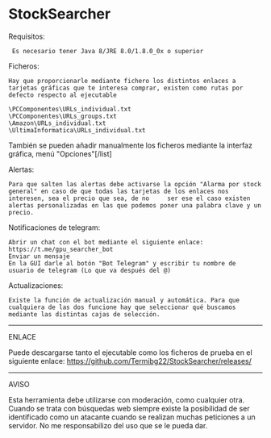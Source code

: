 # StockSearcher

Requisitos:

     Es necesario tener Java 8/JRE 8.0/1.8.0_0x o superior

Ficheros: 

    Hay que proporcionarle mediante fichero los distintos enlaces a tarjetas gráficas que te interesa comprar, existen como rutas por defecto respecto al ejecutable

    \PCComponentes\URLs_individual.txt
    \PCComponentes\URLs_groups.txt
    \Amazon\URLs_individual.txt
    \UltimaInformatica\URLs_individual.txt

También se pueden añadir manualmente los ficheros mediante la interfaz gráfica, menú "Opciones"[/list]

Alertas: 

    Para que salten las alertas debe activarse la opción "Alarma por stock general" en caso de que todas las tarjetas de los enlaces nos interesen, sea el precio que sea, de no     ser ese el caso existen alertas personalizadas en las que podemos poner una palabra clave y un precio.

   Notificaciones de telegram:

    Abrir un chat con el bot mediante el siguiente enlace: https://t.me/gpu_searcher_bot
    Enviar un mensaje
    En la GUI darle al botón "Bot Telegram" y escribir tu nombre de usuario de telegram (Lo que va después del @)


Actualizaciones:

    Existe la función de actualización manual y automática. Para que cualquiera de las dos funcione hay que seleccionar qué buscamos mediante las distintas cajas de selección.

------------------------------------------------------------------------------------------------------------------------------------------------------------------
ENLACE

Puede descargarse tanto el ejecutable como los ficheros de prueba en el siguiente enlace:
https://github.com/Termibg22/StockSearcher/releases/

------------------------------------------------------------------------------------------------------------------------------------------------------------------

AVISO

Esta herramienta debe utilizarse con moderación, como cualquier otra. Cuando se trata con búsquedas web siempre existe la posibilidad de ser identificado como un atacante cuando se realizan muchas peticiones a un servidor.
No me responsabilizo del uso que se le pueda dar.

